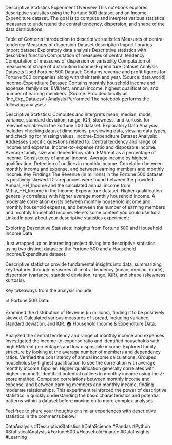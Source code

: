 Descriptive Statistics Experiment
Overview
This notebook explores descriptive statistics using the Fortune 500 dataset and an Income-Expenditure dataset. The goal is to compute and interpret various statistical measures to understand the central tendency, dispersion, and shape of the data distributions.

Table of Contents
Introduction to descriptive statistics
Measures of central tendency
Measures of dispersion
Dataset description
Import libraries
Import dataset
Exploratory data analysis
Descriptive statistics with describe() function
Computation of measures of central tendency
Computation of measures of dispersion or variability
Computation of measures of shape of distribution
Income-Expenditure Dataset Analysis
Datasets Used
Fortune 500 Dataset: Contains revenue and profit figures for Fortune 500 companies along with their rank and year. (Source: data.world)
Income-Expenditure Dataset: Contains monthly household income and expense, family size, EMI/rent, annual income, highest qualification, and number of earning members. (Source: Provided locally as 'Inc_Exp_Data.csv')
Analysis Performed
The notebook performs the following analyses:

Descriptive Statistics: Computes and interprets mean, median, mode, variance, standard deviation, range, IQR, skewness, and kurtosis for relevant variables in the Fortune 500 dataset.
Exploratory Data Analysis: Includes checking dataset dimensions, previewing data, viewing data types, and checking for missing values.
Income-Expenditure Dataset Analysis: Addresses specific questions related to:
Central tendency and range of income and expense.
Income-to-expense ratio and disposable income.
Average family size and dependency ratio.
EMI/rent as a percentage of income.
Consistency of annual income.
Average income by highest qualification.
Detection of outliers in monthly income.
Correlation between monthly income and expense, and between earning members and monthly income.
Key Findings
The Revenue (in millions) in the Fortune 500 dataset is positively skewed.
Discrepancies were found between the provided Annual_HH_Income and the calculated annual income from Mthly_HH_Income in the Income-Expenditure dataset.
Higher qualification generally correlates with higher average monthly household income.
A moderate correlation exists between monthly household income and monthly household expense, and between the number of earning members and monthly household income.
Here's some content you could use for a LinkedIn post about your descriptive statistics experiment:

Exploring Descriptive Statistics: Insights from Fortune 500 and Household Income Data

Just wrapped up an interesting project diving into descriptive statistics using two distinct datasets: the Fortune 500 and a Household Income/Expenditure dataset.

Descriptive statistics provide fundamental insights into data, summarizing key features through measures of central tendency (mean, median, mode), dispersion (variance, standard deviation, range, IQR), and shape (skewness, kurtosis).

Key takeaways from the analysis include:

📊 Fortune 500 Data:

Examined the distribution of Revenue (in millions), finding it to be positively skewed.
Calculated various measures of spread, including variance, standard deviation, and IQR.
🏠 Household Income & Expenditure Data:

Analyzed the central tendency and range of monthly income and expenses.
Investigated the income-to-expense ratio and identified households with high EMI/rent percentages and low disposable income.
Explored family structure by looking at the average number of members and dependency ratios.
Verified the consistency of annual income calculations.
Grouped households by highest qualification to see the correlation with average monthly income (Spoiler: Higher qualification generally correlates with higher income!).
Identified potential outliers in monthly income using the Z-score method.
Computed correlations between monthly income and expense, and between earning members and monthly income, finding moderate relationships.
This experiment reinforced the power of descriptive statistics in quickly understanding the basic characteristics and potential patterns within a dataset before moving on to more complex analyses.

Feel free to share your thoughts or similar experiences with descriptive statistics in the comments below!

DataAnalysis #DescriptiveStatistics #DataScience #Pandas #Python #StatisticalAnalysis #Fortune500 #HouseholdFinance #DataInsights #Learning
